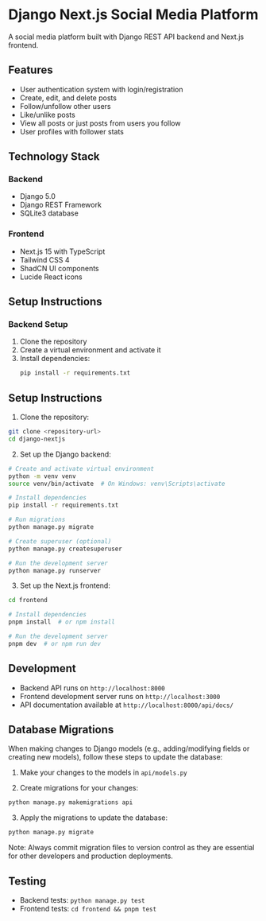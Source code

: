 # Django Next.js Social Media Platform

A social media platform built with Django REST API backend and Next.js frontend.

## Features

- User authentication system with login/registration
- Create, edit, and delete posts
- Follow/unfollow other users
- Like/unlike posts
- View all posts or just posts from users you follow
- User profiles with follower stats

## Technology Stack

### Backend
- Django 5.0
- Django REST Framework
- SQLite3 database

### Frontend
- Next.js 15 with TypeScript
- Tailwind CSS 4
- ShadCN UI components
- Lucide React icons

## Setup Instructions

### Backend Setup

1. Clone the repository
2. Create a virtual environment and activate it
3. Install dependencies:
   ```bash
   pip install -r requirements.txt
## Setup Instructions

1. Clone the repository:
```bash
git clone <repository-url>
cd django-nextjs
```

2. Set up the Django backend:
```bash
# Create and activate virtual environment
python -m venv venv
source venv/bin/activate  # On Windows: venv\Scripts\activate

# Install dependencies
pip install -r requirements.txt

# Run migrations
python manage.py migrate

# Create superuser (optional)
python manage.py createsuperuser

# Run the development server
python manage.py runserver
```

3. Set up the Next.js frontend:
```bash
cd frontend

# Install dependencies
pnpm install  # or npm install

# Run the development server
pnpm dev  # or npm run dev
```

## Development

- Backend API runs on `http://localhost:8000`
- Frontend development server runs on `http://localhost:3000`
- API documentation available at `http://localhost:8000/api/docs/`

## Database Migrations

When making changes to Django models (e.g., adding/modifying fields or creating new models), follow these steps to update the database:

1. Make your changes to the models in `api/models.py`

2. Create migrations for your changes:
```bash
python manage.py makemigrations api
```

3. Apply the migrations to update the database:
```bash
python manage.py migrate
```

Note: Always commit migration files to version control as they are essential for other developers and production deployments.

## Testing

- Backend tests: `python manage.py test`
- Frontend tests: `cd frontend && pnpm test`

